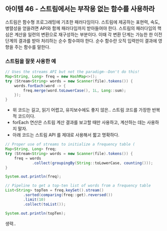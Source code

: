 ## 아이템 46 - 스트림에서는 부작용 없는 함수를 사용하라

스트림은 함수형 프로그래밍에 기초한 패러다임이다. 스트림에 제공하는 표현력, 속도, 병렬성을 얻을려면 API와 함께 패러다임까지 받아들여야 한다. 스트림의 패러다임의 핵심은 계산을 일련의 변환으로 재구성하는 부분이다. 이때 각 변환 단계는 가능한 한 이전 단계의 결과를 받아 처리하는 순수 함수여야 한다. 순수 함수란 오직 입력만이 결과에 영향을 주는 함수를 말한다.

### 스트림을 잘못 사용한 예

````java
// Uses the streams API but not the paradigm--Don't do this!
Map<String, Long> freq = new HashMap<>();
try (Stream<String> words = new Scanner(file).tokens()) {
    words.forEach(word -> {
        freq.merge(word.toLowerCase(), 1L, Long::sum);
    });
}
````

- 위 코드는 길고, 읽기 어렵고, 유지보수에도 좋지 않은.. 스트림 코드를 가장한 반복적 코드이다.
- forEach 연산은 스트림 계산 결과를 보고할 때만 사용하고, 계산하는 데는 사용하지 말자.
- 아래 코드는 스트림 API 를 제대로 사용해서 짧고 명확하다.

````java
// Proper use of streams to initialize a frequency table (
Map<String, Long> freq;
try (Stream<String> words = new Scanner(file).tokens()) {
    freq = words
            .collect(groupingBy(String::toLowerCase, counting()));
}

System.out.println(freq);

// Pipeline to get a top-ten list of words from a frequency table
List<String> topTen = freq.keySet().stream()
        .sorted(comparing(freq::get).reversed())
        .limit(10)
        .collect(toList());

System.out.println(topTen);
````

생략..
